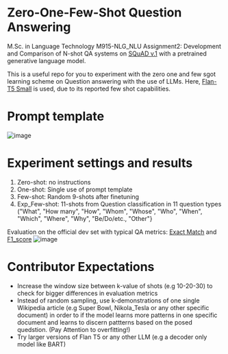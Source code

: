 # Zero-One-Few-Shot Question Answering
M.Sc. in Language Technology M915-NLG_NLU Assignment2: Development and Comparison of N-shot QA systems on [SQuAD v.1](https://huggingface.co/datasets/squad) with a pretrained generative language model.

This is a useful repo for you to experiment with the zero one and few sgot learning scheme on Question answering with the use of LLMs. Here, [Flan-T5 Small](https://huggingface.co/docs/transformers/model_doc/flan-t5) is used, due to its reported few shot capabilities.

# Prompt template
![image](https://github.com/Kleo-Karap/QA_systems/assets/117507917/f0fbbfae-c3b3-4931-8d73-859026c4457a)

# Experiment settings and results
1. Zero-shot: no instructions
2. One-shot: Single use of prompt template
3. Few-shot: Random 9-shots after finetuning
4. Exp_Few-shot: 11-shots from Question classification in 11 question types ("What", "How many", "How", "Whom", "Whose", "Who", "When", "Which", "Where", "Why", "Be/Do/etc., "Other"}

Evaluation on the official dev set with typical QA metrics: [Exact Match](https://huggingface.co/spaces/evaluate-metric/exact_match) and [F1_score](https://kierszbaumsamuel.medium.com/f1-score-in-nlp-span-based-qa-task-5b115a5e7d41) 
![image](https://github.com/Kleo-Karap/QA_systems/assets/117507917/18070e38-faec-4aff-84e4-357ee5a61a29)

# Contributor Expectations
- Increase the window size between k-value of shots (e.g 10-20-30) to check for bigger differences in evaluation metrics
- Instead of random sampling, use k-demonstrations of one single Wikipedia article (e.g Super Bowl, Nikola_Tesla or any other specific document) in order to if the model learns more patterns in one specific document and learns to discern 
  pattterns based on the posed quedstion. (Pay Attention to overfitting!)
- Try larger versions of Flan T5 or any other LLM (e.g a decoder only model like BART)  
